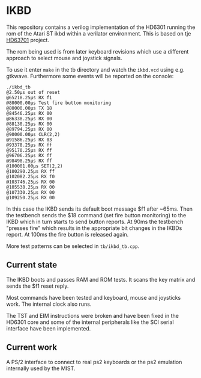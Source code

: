 # IKBD

This repository contains a verilog implementation of the HD6301
running the rom of the Atari ST ikbd within a verilator environment.
This is based on tje [HD63701](https://github.com/thasega/HD63701)
project.

The rom being used is from later keyboard revisions which
use a different approach to select mouse and joystick signals.

To use it enter ```make``` in the tb directory and watch the
```ikbd.vcd``` using e.g. gtkwave. Furthermore some events will
be reported on the console:

```
./ikbd_tb
@2.50µs out of reset
@65218.25µs RX f1
@80000.00µs Test fire button monitoring
@80000.00µs TX 18
@84546.25µs RX 00
@86338.25µs RX 00
@88130.25µs RX 00
@89794.25µs RX 00
@90000.00µs CLR(2,2)
@91586.25µs RX 03
@93378.25µs RX ff
@95170.25µs RX ff
@96706.25µs RX ff
@98498.25µs RX ff
@100001.00µs SET(2,2)
@100290.25µs RX ff
@102082.25µs RX f0
@103746.25µs RX 00
@105538.25µs RX 00
@107330.25µs RX 00
@109250.25µs RX 00

```

In this case the IKBD sends its default boot message $f1 after
~65ms. Then the testbench sends the $18 command (set fire button
monitoring) to the IKBD which in turn starts to send button
reports. At 90ms the testbench "presses fire" which results in
the appropriate bit changes in the IKBDs report. At 100ms the
fire button is released again.

More test patterns can be selected in ```tb/ikbd_tb.cpp```.

## Current state

The IKBD boots and passes RAM and ROM tests. It scans the key
matrix and sends the $f1 reset reply.

Most commands have been tested and keyboard, mouse and joysticks
work. The internal clock also runs.

The TST and EIM instructions were broken and have been
fixed in the HD6301 core and some of the internal peripherals
like the SCI serial interface have been implemented.

## Current work

A PS/2 interface to connect to real ps2 keyboards or the
ps2 emulation internally used by the MIST.
